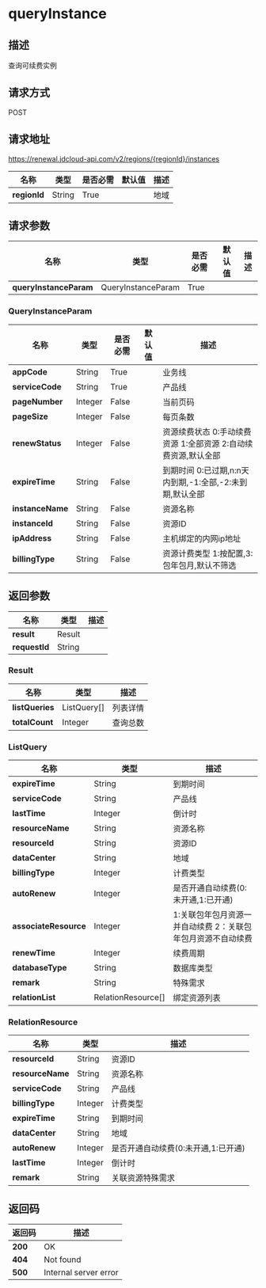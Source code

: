 # queryInstance


## 描述
查询可续费实例

## 请求方式
POST

## 请求地址
https://renewal.jdcloud-api.com/v2/regions/{regionId}/instances

|名称|类型|是否必需|默认值|描述|
|---|---|---|---|---|
|**regionId**|String|True| |地域|

## 请求参数
|名称|类型|是否必需|默认值|描述|
|---|---|---|---|---|
|**queryInstanceParam**|QueryInstanceParam|True| | |

### QueryInstanceParam
|名称|类型|是否必需|默认值|描述|
|---|---|---|---|---|
|**appCode**|String|True| |业务线|
|**serviceCode**|String|True| |产品线|
|**pageNumber**|Integer|False| |当前页码|
|**pageSize**|Integer|False| |每页条数|
|**renewStatus**|Integer|False| |资源续费状态 0:手动续费资源 1:全部资源 2:自动续费资源,默认全部|
|**expireTime**|String|False| |到期时间 0:已过期,n:n天内到期,-1:全部,-2:未到期,默认全部|
|**instanceName**|String|False| |资源名称|
|**instanceId**|String|False| |资源ID|
|**ipAddress**|String|False| |主机绑定的内网ip地址|
|**billingType**|String|False| |资源计费类型 1:按配置,3:包年包月,默认不筛选|

## 返回参数
|名称|类型|描述|
|---|---|---|
|**result**|Result| |
|**requestId**|String| |

### Result
|名称|类型|描述|
|---|---|---|
|**listQueries**|ListQuery[]|列表详情|
|**totalCount**|Integer|查询总数|
### ListQuery
|名称|类型|描述|
|---|---|---|
|**expireTime**|String|到期时间|
|**serviceCode**|String|产品线|
|**lastTime**|Integer|倒计时|
|**resourceName**|String|资源名称|
|**resourceId**|String|资源ID|
|**dataCenter**|String|地域|
|**billingType**|Integer|计费类型|
|**autoRenew**|Integer|是否开通自动续费(0:未开通,1:已开通)|
|**associateResource**|Integer|1:关联包年包月资源一并自动续费 2：关联包年包月资源不自动续费|
|**renewTime**|Integer|续费周期|
|**databaseType**|String|数据库类型|
|**remark**|String|特殊需求|
|**relationList**|RelationResource[]|绑定资源列表|
### RelationResource
|名称|类型|描述|
|---|---|---|
|**resourceId**|String|资源ID|
|**resourceName**|String|资源名称|
|**serviceCode**|String|产品线|
|**billingType**|Integer|计费类型|
|**expireTime**|String|到期时间|
|**dataCenter**|String|地域|
|**autoRenew**|Integer|是否开通自动续费(0:未开通,1:已开通)|
|**lastTime**|Integer|倒计时|
|**remark**|String|关联资源特殊需求|

## 返回码
|返回码|描述|
|---|---|
|**200**|OK|
|**404**|Not found|
|**500**|Internal server error|
